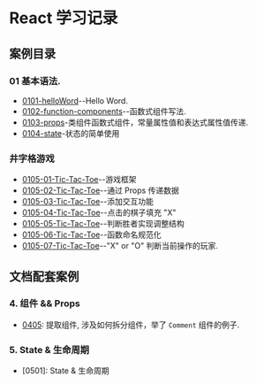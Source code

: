# React 学习记录

## 案例目录

### 01 基本语法.

+ [0101-helloWord](./src/views/0101-helloWord)--Hello Word.
+ [0102-function-components](./src/views/0102-function-components)--函数式组件写法.
+ [0103-props](./src/views/0103-props)-类组件函数式组件，常量属性值和表达式属性值传递.
+ [0104-state](./src/views/0104-state)-状态的简单使用

### 井字格游戏

+ [0105-01-Tic-Tac-Toe](./src/views/0105-01-Tic-Tac-Toe)--游戏框架
+ [0105-02-Tic-Tac-Toe](./src/views/0105-02-Tic-Tac-Toe)--通过 Props 传递数据
+ [0105-03-Tic-Tac-Toe](./src/views/0105-03-Tic-Tac-Toe)--添加交互功能
+ [0105-04-Tic-Tac-Toe](./src/views/0105-04-Tic-Tac-Toe)--点击的棋子填充 "X"
+ [0105-05-Tic-Tac-Toe](./src/views/0105-05-Tic-Tac-Toe)--判断胜者实现调整结构
+ [0105-06-Tic-Tac-Toe](./src/views/0105-06-Tic-Tac-Toe)--函数命名规范化
+ [0105-07-Tic-Tac-Toe](./src/views/0105-07-Tic-Tac-Toe)--"X" or "O" 判断当前操作的玩家.

## 文档配套案例

### 4. 组件 && Props

+ [0405](https://github.com/Jesonhu/react-study/tree/master/demos/react-docs-guide-0405): 提取组件, 涉及如何拆分组件，举了 `Comment` 组件的例子.

### 5. State & 生命周期

+ [0501]: State & 生命周期